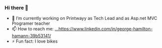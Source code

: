 ### Hi there 👋

<!--
**drhamann/drhamann** is a ✨ _special_ ✨ repository because its `README.md` (this file) appears on your GitHub profile.
-->

- 🔭 I’m currently working on Printwayy as Tech Lead and as Asp.net MVC Programer teacher
- 📫 How to reach me: [...](Linkedin)https://www.linkedin.com/in/george-hamilton-hamann-39b53141/
- ⚡ Fun fact: I love bikes

